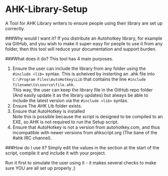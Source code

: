 AHK-Library-Setup
=================

A Tool for AHK Library writers to ensure people using their library are set up correctly.

###Why would I want it?
If you distribute an Autohotkey library, for example via GitHub, and you wish to make it super-easy for people to  use it from any folder, then this tool will reduce your documentation and support burden.

###What does it do?
This tool has 4 main purposes.  
1. Ensure the user can include the library from any folder using the `#include <lib>` syntax. This is acheived by insterting an .ahk file into `C:\Program Files\AutoHotkey\Lib` that contains the line `#include filename\to\source\file.ahk`.   
This way, the user can keep the library file in the GitHub repo folder (And easily update it as the library updates) but always be able to include the latest version via the `#include <lib>` syntax.
2. Ensure The AHK Lib folder exists.
3. Ensure that AutoHotkey is installed   
Note this is possible because the script is designed to be compiled to an EXE, so AHK is not required to run the Setup script.
4. Ensure that AutoHotkey is not a version from autohotkey.com, and thus incompatible with newer versions from ahkscript.org (The bane of the #ahk IRC channel).

###How do I use it?
Simply edit the values in the section at the start of the script, compile it and include it with your project.

Run it first to simulate the user using it - it makes several checks to make sure YOU are all set up properly ;)
